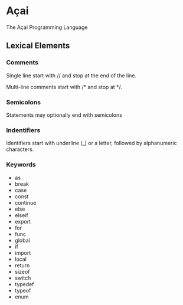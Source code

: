 # Açai
The Açai Programming Language

## Lexical Elements

### Comments

Single line start with // and stop at the end of the line.

Multi-line comments start with /\* and stop at \*/.

### Semicolons

Statements may optionally end with semicolons

### Indentifiers

Identifiers start with underline (\_) or a letter, followed by alphanumeric characters.

### Keywords

- as
- break
- case
- const
- continue
- else
- elseif
- export
- for
- func
- global
- if
- import
- local
- return
- sizeof
- switch
- typedef
- typeof
- enum
